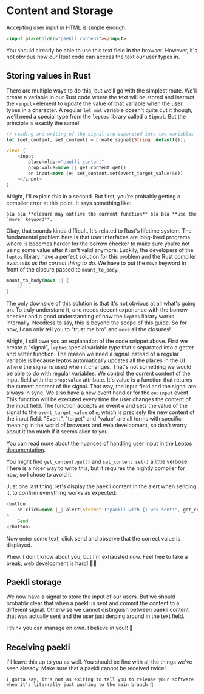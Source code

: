 # Content and Storage

Accepting user input in HTML is simple enough:

```html
<input placeholder="paekli content"></input>
```

You should already be able to use this text field in the browser.
However, it's not obvious how our Rust code can access the text our user types in.

## Storing values in Rust

There are multiple ways to do this, but we'll go with the simplest route.
We'll create a variable in our Rust code where the text will be stored and instruct the `<input>` element to update the value of that variable when the user types in a character.
A regular `let mut` variable doesn't quite cut it though, we'll need a special type from the `leptos` library called a `Signal`.
But the principle is exactly the same!

```rust
// reading and writing of the signal are separated into two variables
let (get_content, set_content) = create_signal(String::default());

view! {
    <input
        placeholder="paekli content"
        prop:value=move || get_content.get()
        on:input=move |e| set_content.set(event_target_value(&e))
    ></input>
}
```

Alright, I'll explain this in a second.
But first, you're probably getting a compiler error at this point.
It says something like:

```admonish fail title="compiler error"
bla bla **closure may outlive the current function** bla bla **use the `move` keyword**.
```

Okay, that sounds kinda difficult.
It's related to Rust's lifetime system.
The fundamental problem here is that user interfaces are long-lived programs where is becomes harder for the borrow checker to make sure you're not using some value after it isn't valid anymore.
Luckily, the developers of the `leptos` library have a perfect solution for this problem and the Rust compiler _even tells us the correct thing to do_.
We have to put the `move` keyword in front of the closure passed to `mount_to_body`:

```rust
mount_to_body(move || {
    // ...
}
```

The only downside of this solution is that it's not obvious at all what's going on.
To truly understand it, one needs decent experience with the borrow checker and a good understanding of how the `leptos` library works internally.
Needless to say, this is beyond the scope of this guide.
So for now, I can only tell you to "trust me bro" and `move` all the closures!

Alright, I still owe you an explanation of the code snippet above.
First we create a "signal", `leptos` special variable type that's separated into a getter and setter function.
The reason we need a signal instead of a regular variable is because leptos automatically updates all the places in the UI where the signal is used when it changes.
That's not something we would be able to do with regular variables.
We control the current content of the input field with the `prop:value` attribute.
It's value is a function that returns the current content of the signal.
That way, the input field and the signal are always in sync.
We also have a new event handler for the `on:input` event.
This function will be executed every time the user changes the content of the input field.
The function accepts an event `e` and sets the value of the signal to the `event_target_value` of `e`, which is precisely the new content of the input field.
"Event", "target" and "value" are all terms with specific meaning in the world of browsers and web development, so don't worry about it too much if it seems alien to you.

You can read more about the nuances of handling user input in the [Leptos documentation](https://book.leptos.dev/view/05_forms.html).

You might find `get_content.get()` and `set_content.set()` a little verbose.
There is a nicer way to write this, but it requires the nightly compiler for now, so I chose to avoid it.

Just one last thing, let's display the paekli content in the alert when sending it, to confirm everything works as expected:

```rust
<button
    on:click=move |_| alert(&format!("paekli with {} was sent!", get_content.get()))
>
    Send
</button>
```

Now enter some text, click send and observe that the correct value is displayed.

Phew.
I don't know about you, but I'm exhausted now.
Feel free to take a break, web development is hard! 😮‍💨

## Paekli storage

We now have a signal to store the input of our users.
But we should probably clear that when a paekli is sent and commit the content to a different signal.
Otherwise we cannot distinguish between paekli content that was actually sent and the user just derping around in the text field.

I think you can manage on own.
I believe in you!! 💪

## Receiving paekli

I'll leave this up to you as well.
You should be fine with all the things we've seen already.
Make sure that a paekli cannot be received twice!

```admonish check title="Release"
I gotta say, it's not as exiting to tell you to release your software when it's literrally just pushing to the main branch 🥲
```
